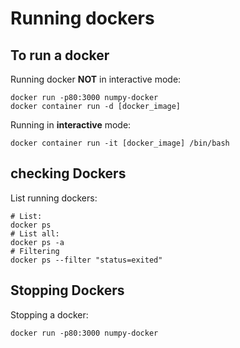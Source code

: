 # Running dockers
## To run a docker
Running docker **NOT** in interactive mode:
```
docker run -p80:3000 numpy-docker
docker container run -d [docker_image]
```

Running in **interactive** mode:
```
docker container run -it [docker_image] /bin/bash
```

## checking Dockers
List running dockers:
```
# List:
docker ps
# List all:
docker ps -a
# Filtering
docker ps --filter "status=exited"
```

## Stopping Dockers
Stopping a docker:
```
docker run -p80:3000 numpy-docker
```
